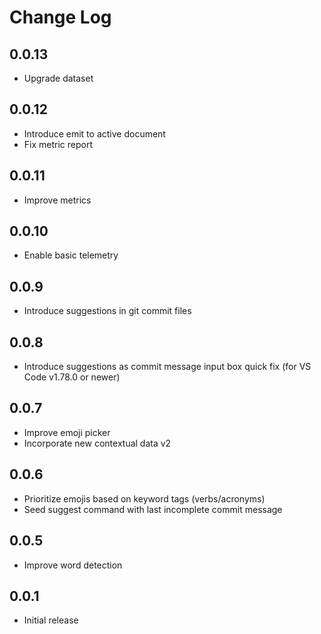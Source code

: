 # Change Log

## 0.0.13

- Upgrade dataset

## 0.0.12

- Introduce emit to active document
- Fix metric report

## 0.0.11

- Improve metrics

## 0.0.10

- Enable basic telemetry

## 0.0.9

- Introduce suggestions in git commit files

## 0.0.8

- Introduce suggestions as commit message input box quick fix (for VS Code v1.78.0 or newer)

## 0.0.7

- Improve emoji picker
- Incorporate new contextual data v2

## 0.0.6

- Prioritize emojis based on keyword tags (verbs/acronyms)
- Seed suggest command with last incomplete commit message

## 0.0.5

- Improve word detection

## 0.0.1

- Initial release
